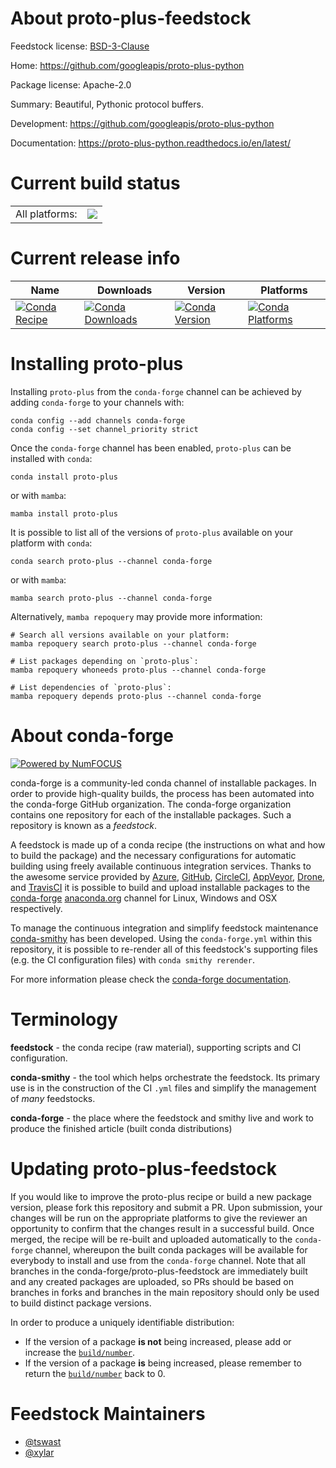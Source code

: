 About proto-plus-feedstock
==========================

Feedstock license: [BSD-3-Clause](https://github.com/conda-forge/proto-plus-feedstock/blob/main/LICENSE.txt)

Home: https://github.com/googleapis/proto-plus-python

Package license: Apache-2.0

Summary: Beautiful, Pythonic protocol buffers.

Development: https://github.com/googleapis/proto-plus-python

Documentation: https://proto-plus-python.readthedocs.io/en/latest/

Current build status
====================


<table><tr><td>All platforms:</td>
    <td>
      <a href="https://dev.azure.com/conda-forge/feedstock-builds/_build/latest?definitionId=10869&branchName=main">
        <img src="https://dev.azure.com/conda-forge/feedstock-builds/_apis/build/status/proto-plus-feedstock?branchName=main">
      </a>
    </td>
  </tr>
</table>

Current release info
====================

| Name | Downloads | Version | Platforms |
| --- | --- | --- | --- |
| [![Conda Recipe](https://img.shields.io/badge/recipe-proto--plus-green.svg)](https://anaconda.org/conda-forge/proto-plus) | [![Conda Downloads](https://img.shields.io/conda/dn/conda-forge/proto-plus.svg)](https://anaconda.org/conda-forge/proto-plus) | [![Conda Version](https://img.shields.io/conda/vn/conda-forge/proto-plus.svg)](https://anaconda.org/conda-forge/proto-plus) | [![Conda Platforms](https://img.shields.io/conda/pn/conda-forge/proto-plus.svg)](https://anaconda.org/conda-forge/proto-plus) |

Installing proto-plus
=====================

Installing `proto-plus` from the `conda-forge` channel can be achieved by adding `conda-forge` to your channels with:

```
conda config --add channels conda-forge
conda config --set channel_priority strict
```

Once the `conda-forge` channel has been enabled, `proto-plus` can be installed with `conda`:

```
conda install proto-plus
```

or with `mamba`:

```
mamba install proto-plus
```

It is possible to list all of the versions of `proto-plus` available on your platform with `conda`:

```
conda search proto-plus --channel conda-forge
```

or with `mamba`:

```
mamba search proto-plus --channel conda-forge
```

Alternatively, `mamba repoquery` may provide more information:

```
# Search all versions available on your platform:
mamba repoquery search proto-plus --channel conda-forge

# List packages depending on `proto-plus`:
mamba repoquery whoneeds proto-plus --channel conda-forge

# List dependencies of `proto-plus`:
mamba repoquery depends proto-plus --channel conda-forge
```


About conda-forge
=================

[![Powered by
NumFOCUS](https://img.shields.io/badge/powered%20by-NumFOCUS-orange.svg?style=flat&colorA=E1523D&colorB=007D8A)](https://numfocus.org)

conda-forge is a community-led conda channel of installable packages.
In order to provide high-quality builds, the process has been automated into the
conda-forge GitHub organization. The conda-forge organization contains one repository
for each of the installable packages. Such a repository is known as a *feedstock*.

A feedstock is made up of a conda recipe (the instructions on what and how to build
the package) and the necessary configurations for automatic building using freely
available continuous integration services. Thanks to the awesome service provided by
[Azure](https://azure.microsoft.com/en-us/services/devops/), [GitHub](https://github.com/),
[CircleCI](https://circleci.com/), [AppVeyor](https://www.appveyor.com/),
[Drone](https://cloud.drone.io/welcome), and [TravisCI](https://travis-ci.com/)
it is possible to build and upload installable packages to the
[conda-forge](https://anaconda.org/conda-forge) [anaconda.org](https://anaconda.org/)
channel for Linux, Windows and OSX respectively.

To manage the continuous integration and simplify feedstock maintenance
[conda-smithy](https://github.com/conda-forge/conda-smithy) has been developed.
Using the ``conda-forge.yml`` within this repository, it is possible to re-render all of
this feedstock's supporting files (e.g. the CI configuration files) with ``conda smithy rerender``.

For more information please check the [conda-forge documentation](https://conda-forge.org/docs/).

Terminology
===========

**feedstock** - the conda recipe (raw material), supporting scripts and CI configuration.

**conda-smithy** - the tool which helps orchestrate the feedstock.
                   Its primary use is in the construction of the CI ``.yml`` files
                   and simplify the management of *many* feedstocks.

**conda-forge** - the place where the feedstock and smithy live and work to
                  produce the finished article (built conda distributions)


Updating proto-plus-feedstock
=============================

If you would like to improve the proto-plus recipe or build a new
package version, please fork this repository and submit a PR. Upon submission,
your changes will be run on the appropriate platforms to give the reviewer an
opportunity to confirm that the changes result in a successful build. Once
merged, the recipe will be re-built and uploaded automatically to the
`conda-forge` channel, whereupon the built conda packages will be available for
everybody to install and use from the `conda-forge` channel.
Note that all branches in the conda-forge/proto-plus-feedstock are
immediately built and any created packages are uploaded, so PRs should be based
on branches in forks and branches in the main repository should only be used to
build distinct package versions.

In order to produce a uniquely identifiable distribution:
 * If the version of a package **is not** being increased, please add or increase
   the [``build/number``](https://docs.conda.io/projects/conda-build/en/latest/resources/define-metadata.html#build-number-and-string).
 * If the version of a package **is** being increased, please remember to return
   the [``build/number``](https://docs.conda.io/projects/conda-build/en/latest/resources/define-metadata.html#build-number-and-string)
   back to 0.

Feedstock Maintainers
=====================

* [@tswast](https://github.com/tswast/)
* [@xylar](https://github.com/xylar/)

